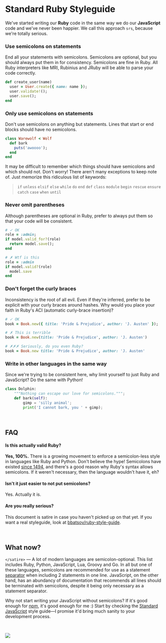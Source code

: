 # Standard Ruby Styleguide

We've started writing our **Ruby** code in the same way we do our **JavaScript** code and we've never been happier. We call this approach `srs`, because we're totally serious.

### Use semicolons on statements
End all your statements with semicolons. Semicolons are optional, but you should always put them in for consistency. Semicolons are fine in Ruby. All Ruby interpreters like MRI, Rubinius and JRuby will be able to parse your code correctly.

```rb
def create_user(name)
  user = User.create({ name: name });
  user.validate!();
  user.save();
end
```

### Only use semicolons on statements
Don't use semicolons on anything but statements. Lines that start or end blocks should have no semicolons.

```rb
class Warewolf < Wolf
  def bark
    puts('awoooo');
  end
end
```

It may be difficult to remember which things should have semicolons and which should not. Don't worry! There aren't many exceptions to keep note of. Just memorize this ridiculous list of keywords:

> `if` `unless` `elsif` `else` `while` `do` `end` `def` `class` `module` `begin` `rescue` `ensure` `catch` `case` `when` `until`

### Never omit parentheses
Although parentheses are optional in Ruby, prefer to always put them so that your code will be consistent.

```rb
# ✓ OK
role = :admin;
if model.valid_for?(role)
  return model.save();
end
```

```rb
# ✗ Wtf is this
role = :admin
if model.valid?(role)
  model.save
end
```

### Don't forget the curly braces
Inconsistency is the root of all evil. Even if they're inferred, prefer to be explicit with your curly braces around hashes. Why would you place your faith in Ruby's ACI (automatic curly-brace insertion)?

```rb
# ✓ OK
book = Book.new({ title: 'Pride & Prejudice', author: 'J. Austen' });
```

```rb
# ✗ This is terrible
book = Book.new(title: 'Pride & Prejudice', author: 'J. Austen')
```

```rb
# ✗✗✗ Seriously, do you even Ruby?
book = Book.new title: 'Pride & Prejudice', author: 'J. Austen'
```

### Write in other languages in the same way
Since we're trying to be consistent here, why limit yourself to just Ruby and JavaScript? Do the same with Python!

```py
class Dolphin:
    """Nothing can escape our love for semicolons.""";
    def bark(self):
        gimp = 'silly animal';
        print('I cannot bark, you ' + gimp);
```

<br>

## FAQ

#### Is this actually valid Ruby?

**Yes, 100%.** There is a growing movement to enforce a semicolon-less style in languages like Ruby and Python. Don't believe the hype! Semicolons have existed [since 1494](https://en.wikipedia.org/wiki/Semicolon), and there's a good reason why Ruby's syntax allows semicolons. If it weren't necessary, then the language wouldn't have it, eh?

#### Isn't it just easier to not put semicolons?

Yes. Actually it is.

#### Are you really serious?

This document is satire in case you haven't picked up on that yet. If you want a real styleguide, look at [bbatsov/ruby-style-guide](https://github.com/bbatsov/ruby-style-guide).

<br>

## What now?

`</satire>` — A lot of modern languages are semicolon-optional. This list includes Ruby, Python, JavaScript, Lua, Groovy and Go. In all but one of these languages, semicolons are recommended for use as a statement [separator](http://stackoverflow.com/questions/16862337/lua-semicolon-conventions#16863076) when including 2 statements in one line. JavaScript, on the other hand, has an abundancy of documentation that recommends all lines should be terminated with semicolons, despite it being only necessary as a statement separator.

Why not start writing your JavaScript without semicolons? If it's good enough for [npm](https://github.com/npm/npm/blob/master/lib/init.js), it's good enough for me :) Start by checking the [Standard JavaScript](http://standardjs.com/rules.html) style guide—I promise it'd bring much sanity to your development process.

<br>

[![](https://img.shields.io/badge/%E2%96%B6-Give_feedback-green.svg)](https://github.com/rstacruz/srs/issues/new)
